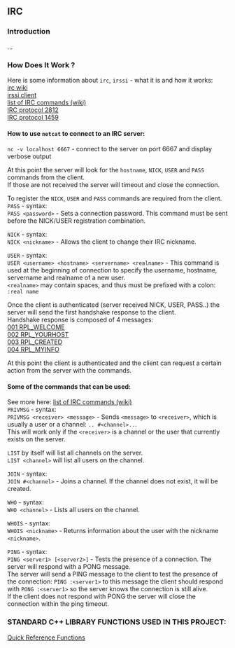 ## IRC

### Introduction  
...

### How Does It Work ?  

Here is some information about `irc`, `irssi` - what it is and how it works:  
[irc wiki](https://en.wikipedia.org/wiki/IRC)   
[irssi client](https://irssi.org/New-users/)   
[list of IRC commands (wiki)](https://en.wikipedia.org/wiki/List_of_Internet_Relay_Chat_commands)  
[IRC protocol 2812](https://datatracker.ietf.org/doc/rfc2812/)  
[IRC protocol 1459](https://datatracker.ietf.org/doc/rfc1459/)  


#### How to use `netcat` to connect to an IRC server:  
`nc -v localhost 6667` - connect to the server on port 6667 and display verbose output  

At this point the server will look for the `hostname`, `NICK`, `USER` and `PASS` commands from the client.  
If those are not received the server will timeout and close the connection.  

To register the `NICK`, `USER` and `PASS` commands are required from the client.  
`PASS` - syntax:  
`PASS <password>` - Sets a connection password. This command must be sent before the NICK/USER registration combination.  

`NICK` - syntax:  
`NICK <nickname>` - Allows the client to change their IRC nickname.  

`USER` - syntax:  
`USER <username> <hostname> <servername> <realname>` - This command is used at the beginning of connection to specify the username, hostname, servername and realname of a new user.  
`<realname>` may contain spaces, and thus must be prefixed with a colon: `:real name`  


Once the client is authenticated (server received NICK, USER, PASS..) the server will send the first handshake response to the client.  
Handshake response is composed of 4 messages:  
[001 RPL_WELCOME](https://dd.ircdocs.horse/refs/numerics/001)  
[002 RPL_YOURHOST](https://dd.ircdocs.horse/refs/numerics/002)  
[003 RPL_CREATED](https://dd.ircdocs.horse/refs/numerics/003)  
[004 RPL_MYINFO](https://dd.ircdocs.horse/refs/numerics/004)  

At this point the client is authenticated and the client can request a certain action from the server with the commands.  

#### Some of the commands that can be used:  
See more here: [list of IRC commands (wiki)](https://en.wikipedia.org/wiki/List_of_Internet_Relay_Chat_commands)  
`PRIVMSG` - syntax:  
`PRIVMSG <receiver> <message>` - Sends `<message>` to `<receiver>`, which is usually a user or a channel: `.. #<channel>..`.  
This will work only if the `<receiver>` is a channel or the user that currently exists on the server.  

`LIST` by itself will list all channels on the server.  
`LIST <channel>` will list all users on the channel.  

`JOIN` - syntax:  
`JOIN #<channel>` - Joins a channel. If the channel does not exist, it will be created.  

`WHO` - syntax:  
`WHO <channel>` - Lists all users on the channel.  

`WHOIS` - syntax:  
`WHOIS <nickname>` - Returns information about the user with the nickname `<nickname>`.  

`PING` - syntax:  
`PING <server1> [<server2>]` - Tests the presence of a connection. The server will respond with a PONG message.  
The server will send a PING message to the client to test the presence of the connection:
`PING :<server1>` to this message the client should respond with `PONG :<server1>`
so the server knows the connection is still alive.  
If the client does not respond with PONG the server will close the connection within the ping timeout.  




### STANDARD C++ LIBRARY FUNCTIONS USED IN THIS PROJECT:  
[Quick Reference Functions](QUICK_REF_FUNCTIONS.md)


